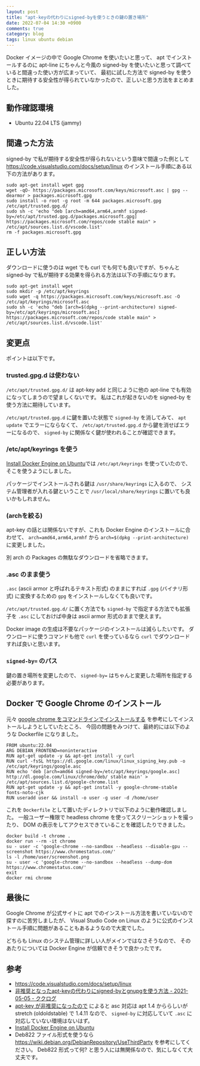 ```yaml
---
layout: post
title: "apt-keyの代わりにsigned-byを使うときの鍵の置き場所"
date: 2022-07-04 14:30 +0900
comments: true
category: blog
tags: linux ubuntu debian
---
```

Docker イメージの中で Google Chrome を使いたいと思って、 apt でインストールするのに apt-line にちゃんと今風の signed-by を使いたいと思って調べていると間違った使い方が広まっていて、
最初に試した方法で signed-by を使うときに期待する安全性が得られていなかったので、正しいと思う方法をまとめました。

<!--more-->

## 動作確認環境

- Ubuntu 22.04 LTS (jammy)

## 間違った方法

signed-by で私が期待する安全性が得られないという意味で間違った例として <https://code.visualstudio.com/docs/setup/linux> のインストール手順にある以下の方法があります。

```
sudo apt-get install wget gpg
wget -qO- https://packages.microsoft.com/keys/microsoft.asc | gpg --dearmor > packages.microsoft.gpg
sudo install -o root -g root -m 644 packages.microsoft.gpg /etc/apt/trusted.gpg.d/
sudo sh -c 'echo "deb [arch=amd64,arm64,armhf signed-by=/etc/apt/trusted.gpg.d/packages.microsoft.gpg] https://packages.microsoft.com/repos/code stable main" > /etc/apt/sources.list.d/vscode.list'
rm -f packages.microsoft.gpg
```

## 正しい方法

ダウンロードに使うのは wget でも curl でも何でも良いですが、ちゃんと signed-by で私が期待する効果を得られる方法は以下の手順になります。

```
sudo apt-get install wget
sudo mkdir -p /etc/apt/keyrings
sudo wget -q https://packages.microsoft.com/keys/microsoft.asc -O /etc/apt/keyrings/microsoft.asc
sudo sh -c 'echo "deb [arch=$(dpkg --print-architecture) signed-by=/etc/apt/keyrings/microsoft.asc] https://packages.microsoft.com/repos/code stable main" > /etc/apt/sources.list.d/vscode.list'
```

## 変更点

ポイントは以下です。

### trusted.gpg.d は使わない

`/etc/apt/trusted.gpg.d/` は apt-key add と同じように他の apt-line でも有効になってしまうので望ましくないです。
私はこれが起きないのを signed-by を使う方法に期待しています。

`/etc/apt/trusted.gpg.d` に鍵を置いた状態で `signed-by` を消してみて、 `apt update` でエラーにならなくて、
`/etc/apt/trusted.gpg.d` から鍵を消せばエラーになるので、 `signed-by` に関係なく鍵が使われることが確認できます。

### /etc/apt/keyrings を使う

[Install Docker Engine on Ubuntu](https://docs.docker.com/engine/install/ubuntu/)では `/etc/apt/keyrings` を使っていたので、そこを使うようにしました。

パッケージでインストールされる鍵は `/usr/share/keyrings` に入るので、
システム管理者が入れる鍵ということで `/usr/local/share/keyrings` に置いても良いかもしれません。

### (archを絞る)

apt-key の話とは関係ないですが、これも Docker Engine のインストールに合わせて、
`arch=amd64,arm64,armhf`
から
`arch=$(dpkg --print-architecture)`
に変更しました。

別 arch の Packages の無駄なダウンロードを省略できます。

### .asc のまま使う

`.asc` (ascii armor と呼ばれるテキスト形式) のままにすれば `.gpg` (バイナリ形式) に変換するための `gpg` をインストールしなくても良いです。

`/etc/apt/trusted.gpg.d/` に置く方法でも `signed-by` で指定する方法でも拡張子を `.asc` にしておけば中身は ascii armor 形式のままで使えます。

Docker image の生成は不要なパッケージのインストールは減らしたいです。
ダウンロードに使うコマンドも他で `curl` を使っているなら `curl` でダウンロードすれば良いと思います。

### `signed-by=` のパス

鍵の置き場所を変更したので、 `signed-by=` はちゃんと変更した場所を指定する必要があります。

## Docker で Google Chrome のインストール

元々 [google chrome をコマンドラインでインストールする](https://qiita.com/m-tmatma/items/10a02d60ae7b2cc6f32b) を参考にしてインストールしようとしていたところ、
今回の問題をみつけて、最終的には以下のような Dockerfile になりました。

```
FROM ubuntu:22.04
ARG DEBIAN_FRONTEND=noninteractive
RUN apt-get update -y && apt-get install -y curl
RUN curl -fsSL https://dl.google.com/linux/linux_signing_key.pub -o /etc/apt/keyrings/google.asc
RUN echo 'deb [arch=amd64 signed-by=/etc/apt/keyrings/google.asc] http://dl.google.com/linux/chrome/deb/ stable main' > /etc/apt/sources.list.d/google-chrome.list
RUN apt-get update -y && apt-get install -y google-chrome-stable fonts-noto-cjk
RUN useradd user && install -o user -g user -d /home/user
```

これを `Dockerfile` として置いたディレクトリで以下のように動作確認しました。
一般ユーザー権限で headless chrome を使ってスクリーンショットを撮ったり、 DOM の表示をしてアクセスできていることを確認したりできました。

```
docker build -t chrome .
docker run --rm -it chrome
su - user -c 'google-chrome --no-sandbox --headless --disable-gpu --screenshot https://www.chromestatus.com/'
ls -l /home/user/screenshot.png
su - user -c 'google-chrome --no-sandbox --headless --dump-dom https://www.chromestatus.com/'
exit
docker rmi chrome
```

## 最後に

Google Chrome が公式サイトに apt でのインストール方法を書いていないので探すのに苦労しましたが、
Visual Studio Code on Linux のように公式のインストール手順に問題があることもあるようなので大変でした。

どちらも Linux のシステム管理に詳しい人がメインではなさそうなので、
そのあたりについては Docker Engine が信頼できそうで良かったです。

## 参考

- <https://code.visualstudio.com/docs/setup/linux>
- [非推奨となったapt-keyの代わりにsigned-byとgnupgを使う方法 - 2021-05-05 - ククログ](https://www.clear-code.com/blog/2021/5/5.html)
- [apt-key が非推奨になったので](https://zenn.dev/spiegel/articles/20220508-apt-key-is-deprecated) によると asc 対応は apt 1.4 かららしいが stretch (oldoldstable) で 1.4.11 なので、 `signed-by` に対応していて `.asc` に対応していない環境はないはず。
- [Install Docker Engine on Ubuntu](https://docs.docker.com/engine/install/ubuntu/)
- Deb822 ファイル形式を使うなら <https://wiki.debian.org/DebianRepository/UseThirdParty> を参考にしてください。
  Deb822 形式って何? と思う人には無関係なので、気にしなくて大丈夫です。
